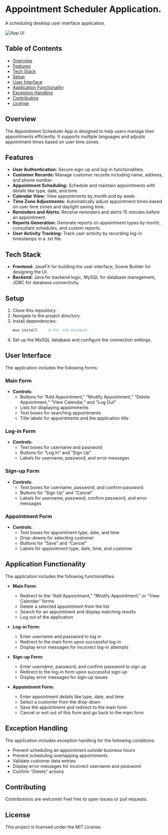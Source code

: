 # Appointment Scheduler Application.

A scheduling desktop user interface application.

![App UI](https://imgur.com/Vk2BX0v.jpg)

## Table of Contents

- [Overview](#overview)
- [Features](#features)
- [Tech Stack](#tech-stack)
- [Setup](#setup)
- [User Interface](#user-interface)
- [Application Functionality](#application-functionality)
- [Exception Handling](#exception-handling)
- [Contributing](#contributing)
- [License](#license)

## Overview

The Appointment Scheduler App is designed to help users manage their appointments efficiently. It supports multiple languages and adjusts appointment times based on user time zones.

## Features

- **User Authentication:** Secure sign-up and log-in functionalities.
- **Customer Records:** Manage customer records including name, address, and phone number.
- **Appointment Scheduling:** Schedule and maintain appointments with details like type, date, and time.
- **Calendar View:** View appointments by month and by week.
- **Time Zone Adjustments:** Automatically adjust appointment times based on user time zones and daylight saving time.
- **Reminders and Alerts:** Receive reminders and alerts 15 minutes before an appointment.
- **Reports Generation:** Generate reports on appointment types by month, consultant schedules, and custom reports.
- **User Activity Tracking:** Track user activity by recording log-in timestamps in a .txt file.

## Tech Stack

- **Frontend:** JavaFX for building the user interface, Scene Builder for designing the UI.
- **Backend:** Java for backend logic, MySQL for database management, JDBC for database connectivity.

## Setup

1. Clone this repository.
2. Navigate to the project directory.
3. Install dependencies:
   ```bash
   mvn install     # For the backend
   ```
4. Set up the MySQL database and configure the connection settings.

## User Interface

The application includes the following forms:

### Main Form

- **Controls:**
  - Buttons for “Add Appointment,” “Modify Appointment,” “Delete Appointment,” “View Calendar,” and “Log Out”
  - Lists for displaying appointments
  - Text boxes for searching appointments
  - Title labels for appointments and the application title

### Log-in Form

- **Controls:**
  - Text boxes for username and password
  - Buttons for “Log In” and “Sign Up”
  - Labels for username, password, and error messages

### Sign-up Form

- **Controls:**
  - Text boxes for username, password, and confirm password
  - Buttons for “Sign Up” and “Cancel”
  - Labels for username, password, confirm password, and error messages

### Appointment Form

- **Controls:**
  - Text boxes for appointment type, date, and time
  - Drop-downs for selecting customer
  - Buttons for “Save” and “Cancel”
  - Labels for appointment type, date, time, and customer

## Application Functionality

The application includes the following functionalities:

- **Main Form:**
  - Redirect to the “Add Appointment,” “Modify Appointment,” or “View Calendar” forms
  - Delete a selected appointment from the list
  - Search for an appointment and display matching results
  - Log out of the application

- **Log-in Form:**
  - Enter username and password to log in
  - Redirect to the main form upon successful log-in
  - Display error messages for incorrect log-in attempts

- **Sign-up Form:**
  - Enter username, password, and confirm password to sign up
  - Redirect to the log-in form upon successful sign-up
  - Display error messages for sign-up issues

- **Appointment Form:**
  - Enter appointment details like type, date, and time
  - Select a customer from the drop-down
  - Save the appointment and redirect to the main form
  - Cancel or exit out of this form and go back to the main form

## Exception Handling

The application includes exception handling for the following conditions:

- Prevent scheduling an appointment outside business hours
- Prevent scheduling overlapping appointments
- Validate customer data entries
- Display error messages for incorrect username and password
- Confirm “Delete” actions

## Contributing

Contributions are welcome! Feel free to open issues or pull requests.

## License

This project is licensed under the MIT License.
